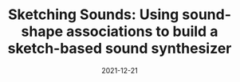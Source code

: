 ---
type: "Workshop"
title: "Sketching Sounds: Using sound-shape associations to build a sketch-based sound synthesizer"
authors: ["Sebastian L\xf6bbers","Gy\xf6rgy Fazekas"]
date: "2021-12-21"
in: "DMRN+16: Digital Music Research Network One-Day Workshop"
link: "https://www.qmul.ac.uk/dmrn/dmrn16/"
asset: "DMRN16-Sketching_Sounds.pdf"
---